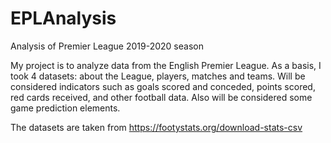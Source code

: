 # EPLAnalysis
Analysis of Premier League 2019-2020 season

My project is to analyze data from the English Premier League. As a basis, I took 4 datasets: about the League, players, matches and teams.
Will be considered indicators such as goals scored and conceded, points scored, red cards received, and other football data. 
Also will be considered some game prediction elements.

The datasets are taken from https://footystats.org/download-stats-csv
